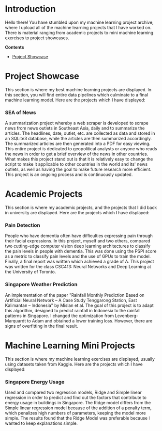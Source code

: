 # Introduction

Hello there! You have stumbled upon my machine learning project archive, where I upload all of the machine learning projects that I have worked on. There is material ranging from academic projects to mini machine learning exercises to project showcases. 

**Contents**

- [Project Showcase](#Project-Showcase)

# Project Showcase
This section is where my best machine learning projects are displayed. In this section, you will find entire data pipelines which culminate to a final machine learning model. Here are the projects which I have displayed:

### SEA of News 
A summarization project whereby a web scraper is developed to scrape news from news outlets in Southeast Asia, daily and to summarize the articles. The headlines, date, outlet, etc. are collected as data and stored in an SQLite3 database, while the articles are then summarized accordingly. The summarized articles are then generated into a PDF for easy viewing. This entire project is dedicated to geopolitical analysts or anyone who reads the news in order to get a brief overview of the news in other countries. What makes this project stand out is that it is relatively easy to change the script to make it applicable to other countries in the world and its' news outlets, as well as having the goal to make future research more efficient. This project is an ongoing process and is continuously updated.

# Academic Projects
This section is where my academic projects, and the projects that I did back in university are displayed. Here are the projects which I have displayed:

### Pain Detection
People who have dementia often have difficulties expressing pain through their facial expressions. In this project, myself and two others, compared two cutting-edge computer vision deep learning architectures to classify the pain levels in people with dementia. This was done using the PSPI score as a metric to classify pain levels and the use of GPUs to train the model. Finally, a final report was written which achieved a grade of A. This project was written for the class CSC413: Neural Networks and Deep Learning at the University of Toronto.

### Singapore Weather Prediction
An implementation of the paper "Rainfall Monthly Prediction Based on Artificial Neural Network – A Case Study Tenggarong Station, East Kalimantan – Indonesia" by Mislan et al. The goal of this project is to adapt this algorithm, designed to predict rainfall in Indonesia to the rainfall patterns in Singapore. I changed the optimization from Levenberg-Marquardt to Adam and obtained a lower training loss. However, there are signs of overfitting in the final result.

# Machine Learning Mini Projects
This section is where my machine learning exercises are displayed, usually using datasets taken from Kaggle. Here are the projects which I have displayed:

### Singapore Energy Usage
Used and compared two regression models, Ridge and Simple linear regression in order to predict and find out the factors that contribute to energy usage in buildings in Singapore. The Ridge model differs from the Simple linear regression model because of the addition of a penalty term, which penalizes high numbers of parameters, keeping the model more simple. The results found that the Ridge Model was preferable because I wanted to keep explanations simple.
